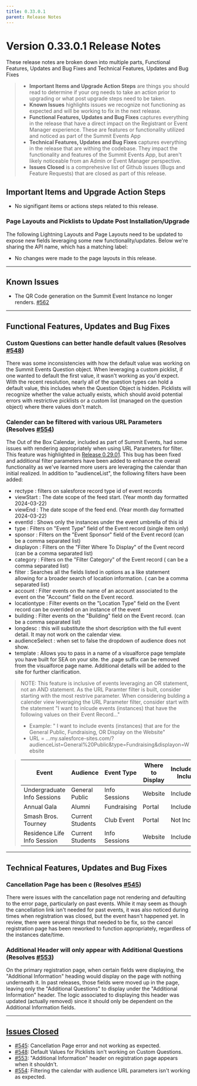 ```yaml
---
title: 0.33.0.1
parent: Release Notes
---
```


# Version 0.33.0.1 Release Notes

These release notes are broken down into multiple parts, Functional Features, Updates and Bug Fixes and Technical Features, Updates and Bug Fixes 
> - **Important Items and Upgrade Action Steps** are things you should read to determine if your org needs to take an action prior to upgrading or what post upgrade steps need to be taken.
> - **Known Issues** highlights issues we recognize not functioning as expected and will be working to fix in the next release.
> - **Functional Features, Updates and Bug Fixes** captures everything in the release that have a direct impact on the Registrant or Event Manager experience. These are features or functionality utilized and noticed as part of the Summit Events App
> -  **Technical Features, Updates and Bug Fixes** captures everything in the release that are withing the codebase. They impact the functionality and features of the Summit Events App, but aren't likely noticeable from an Admin or Event Manager perspective.
> - **Issues Closed** is a comprehesive list of Github issues (Bugs and Feature Requests) that are closed as part of this release.


## Important Items and Upgrade Action Steps

* No signifigant items or actions steps related to this release.

### Page Layouts and Picklists to Update Post Installation/Upgrade
The following Lightning Layouts and Page Layouts need to be updated to expose new fields leveraging some new functionality/updates. Below we're sharing the API name, which has a matching label:

* No changes were made to the page layouts in this release.

---
## Known Issues
* The QR Code generation on the Summit Event Instance no longer renders. [#562](https://github.com/SFDO-Community/Summit-Events-App/issues/562)

---
## Functional Features, Updates and Bug Fixes

### Custom Questions can better handle default values (Resolves [#548](https://github.com/SFDO-Community/Summit-Events-App/issues/548))
There was some inconsistencies with how the default value was working on the Summit Events Question object. When leveraging a custom picklist, if one wanted to default the first value, it wasn't working as you'd expect. With the recent resolution, nearly all of the question types can hold a default value, this includes when the Question Object is hidden. Picklists will recognize whether the value actually exists, which should avoid potential errors with restrictive picklists or a custom list (managed on the question object) where there values don't match.

### Calender can be filtered with various URL Parameters (Resolves [#554](https://github.com/SFDO-Community/Summit-Events-App/issues/554))
The Out of the Box Calendar, included as part of Summit Events, had some issues with rendering appropriately when using URL Parameters for filter. This feature was highlighted in [Release 0.29.01](https://sfdo-community-sprints.github.io/summit-events-app-documentation/docs/release-notes/0-29-0-1/#filtering-and-display-options-1). This bug has been fixed and additional filter parameters have been added to enhance the overall functionality as we've learned more users are leveraging the calendar than initial realized. In addition to  "audienceList", the following filters have been added:
* rectype : filters on salesforce record type id of event records
* viewStart : The date scope of the feed start. (Year month day formatted 2024-03-22)
* viewEnd : The date scope of the feed end. (Year month day formatted 2024-03-22)
* eventId : Shows only the instances under the event umbrella of this id
* type : Filters on "Event Type" field of the Event record (single item only)
* sponsor : Filters on the "Event Sponsor" field of the Event record (can be a comma separated list)
* displayon : Filters on the "Filter Where To Display" of the Event record (can be a comma separated list)
* category : Filters on the "Filter Category" of the Event record ( can be a comma separated list)
* filter : Searches all the fields listed in options as a like statement allowing for a broader search of location information. ( can be a comma separated list)
* account : Filter events on the name of an account associated to the event on the "Account" field on the Event record.
* locationtype : Filter events on the "Location Type" field on the Event record can be overrided on an instance of the event
* building : Filter events on the "Building" field on the Event record. (can be a comma separated list)
* longdesc : this will substitute the short description with the full event detail. It may not work on the calendar view.
* audienceSelect : when set to false the dropdown of audience does not show.
* template : Allows you to pass in a name of a visualforce page template you have built for SEA on your site. the .page suffix can be removed from the visualforce page name.
Additional details will be added to the site for further clarification.
> NOTE: This feature is inclusive of events leveraging an OR statement, not an AND statement. As the URL Paramter filter is built, consider starting with the most restrive parameter. When considering bulding a calender view leveraging the URL Parameter filter, consider start with the statement "I want to inlcude events (instances) that have the following values on their Event Record..."
> *  Example: " I want to include events (instances) that are for the General Public, Fundraising, OR Display on the Website"
> *  URL = ...my.salesforce-sites.com/?audienceList=General%20Public&type=Fundraising&displayon=Website

> | Event | Audience | Event Type | Where to Display | Included/Not Included | Reason
> | ------- | ------- | ------- | ------- | ------- | -------|
> | Undergraduate Info Sessions | General Public | Info Sessions | Website | Included | audienceList=General%20Public & displayon=Website
> | Annual Gala | Alumni | Fundraising | Portal | Included | type=Fundraising
> | Smash Bros. Tourney | Current Students | Club Event | Portal | Not Included | No values match
> | Residence Life Info Session | Current Students |  Info Sessions | Website | Included | displayon=Website


---
## Technical Features, Updates and Bug Fixes

### Cancellation Page has been c (Resolves [#545](https://github.com/SFDO-Community/Summit-Events-App/issues/545))
There were issues with the cancellation page not rendering and defaulting to the error page, particularly on past events. While it may seem as though the cancellation link isn't needed for past events, it was also noticed during times when registration was closed, but the event hasn't happened yet. In review, there were several things that needed to be fix, so the cancel registration page has been reworked to function appropriately, regardless of the instances date/time.

### Additional Header will only appear with Additional Questions (Resolves [#553](https://github.com/SFDO-Community/Summit-Events-App/issues/553))
On the primary registration page, when certain fields were displaying, the "Additional Information" heading would display on the page with nothing underneath it. In past releases, those fields were moved up in the page, leaving only the "Additional Questions" to display under the "Additional Information" header. The logic associated to displaying this header was updated (actually removed) since it should only be dependent on the Additional Information fields.

---
## [Issues Closed](https://github.com/SFDO-Community/Summit-Events-App/issues?q=is%3Aissue+is%3Aclosed)
- [#545](https://github.com/SFDO-Community/Summit-Events-App/issues/545): Cancellation Page error and not working as expected.
- [#548](https://github.com/SFDO-Community/Summit-Events-App/issues/548): Default Values for Picklists isn't working on Custom Questions.
- [#553](https://github.com/SFDO-Community/Summit-Events-App/issues/553): "Additional Information" header on registration page appears when it shouldn't.
- [#554](https://github.com/SFDO-Community/Summit-Events-App/issues/554): Filtering the calendar with audience URL parameters isn't working as expected.

